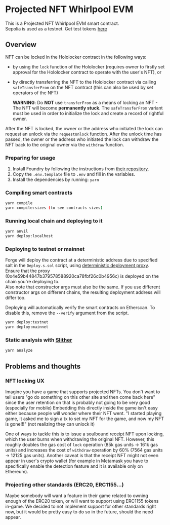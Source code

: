 # Projected NFT Whirlpool EVM

This is a Projected NFT Whirlpool EVM smart contract.  
Sepolia is used as a testnet. Get test tokens [here](https://sepoliafaucet.com/)

<!-- Deployed on Sepolia: [0x](https://sepolia.etherscan.io/address/0x) -->

## Overview

NFT can be locked in the Hololocker contract in the following ways:

- by using the `lock` function of the Hololocker (requires owner to firstly set approval for the Hololocker contract to operate with the user's NFT), or
- by directly transferring the NFT to the Hololocker contract via calling `safeTransferFrom` on the NFT contract (this can also be used by set operators of the NFT)

  **WARNING**: Do **NOT** use `transferFrom` as a means of locking an NFT - The NFT will become **permanently stuck**. The `safeTransferFrom` variant must be used in order to initialize the lock and create a record of rightful owner.

After the NFT is locked, the owner or the address who initiated the lock can request an unlock via the `requestUnlock` function. After the unlock time has passed, the owner or the address who initiated the lock can withdraw the NFT back to the original owner via the `withdraw` function.

### Preparing for usage

1. Install Foundry by following the instructions from [their repository](https://github.com/foundry-rs/foundry#installation).
2. Copy the `.env.template` file to `.env` and fill in the variables.
3. Install the dependencies by running: `yarn`

### Compiling smart contracts

```bash
yarn compile
yarn compile:sizes (to see contracts sizes)
```

### Running local chain and deploying to it

```bash
yarn anvil
yarn deploy:localhost
```

### Deploying to testnet or mainnet

Forge will deploy the contract at a deterministic address due to specified salt in the `Deploy.s.sol` script, using [deterministic deployment proxy](https://github.com/Arachnid/deterministic-deployment-proxy). Ensure that the proxy (0x4e59b44847b379578588920ca78fbf26c0b4956c) is deployed on the chain you're deploying to.  
Also note that constructor args must also be the same. If you use different constructor args on different chains, the resulting deployment address will differ too.

Deploying will automatically verify the smart contracts on Etherscan. To disable this, remove the `--verify` argument from the script.

```bash
yarn deploy:testnet
yarn deploy:mainnet
```

### Static analysis with [Slither](https://github.com/crytic/slither)

```bash
yarn analyze
```

## Problems and thoughts

### NFT locking UX

Imagine you have a game that supports projected NFTs. You don't want to tell users "go do something on this other site and then come back here" since the user retention on that is probably not going to be very good (especially for mobile)
Embedding this directly inside the game isn't easy either because people will wonder where their NFT went. "I started playing game, it asked me to sign a tx to set my NFT for the game, and now my NFT is gone!!!" (not realizing they can unlock it)

One of ways to tackle this is to issue a soulbound receipt NFT upon locking, which the user burns when withdrawing the original NFT. However, this roughly doubles the gas cost of `lock` operation (85k gas units -> 161k gas units) and increases the cost of `withdraw` operation by 60% (7564 gas units -> 12125 gas units). Another caveat is that the receipt NFT might not even appear in user's crypto wallet (for example in Metamask you have to specifically enable the detection feature and it is available only on Ethereum).

### Projecting other standards (ERC20, ERC1155...)

Maybe somebody will want a feature in their game related to owning enough of the ERC20 token, or will want to support using ERC1155 tokens in-game.
We decided to not implement support for other standards right now, but it would be pretty easy to do so in the future, should the need appear.
